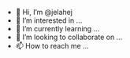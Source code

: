- 👋 Hi, I’m @jelahej
- 👀 I’m interested in ...
- 🌱 I’m currently learning ...
- 💞️ I’m looking to collaborate on ...
- 📫 How to reach me ...

<!---
jelahej/jelahej is a ✨ special ✨ repository because its `README.md` (this file) appears on your GitHub profile.
You can click the Preview link to take a look at your changes.
--->
